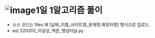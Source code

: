 # ![image](https://user-images.githubusercontent.com/37810852/196961533-cc0a4e2e-2135-4c9a-b847-8ab2c7238b72.png)1일 1알고리즘 풀이

- 소스 코드는 files 에 [날짜_이름_사이트명_문제명.확장자명] 형식으로 업로드.
- ex) 220202\_이길상\_백준\_행성터널.py
